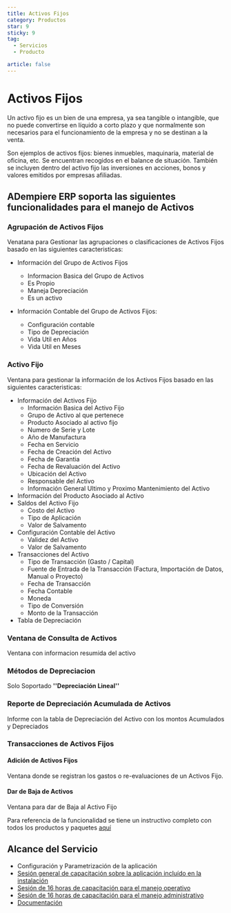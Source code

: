 ```yaml
---
title: Activos Fijos
category: Productos
star: 9
sticky: 9
tag:
  - Servicios
  - Producto

article: false
---
```

# Activos Fijos

Un activo fijo es un bien de una empresa, ya sea tangible o intangible, que no puede convertirse en líquido a corto plazo y que normalmente son necesarios para el funcionamiento de la empresa y no se destinan a la venta.

Son ejemplos de activos fijos: bienes inmuebles, maquinaria, material de oficina, etc. Se encuentran recogidos en el balance de situación. También se incluyen dentro del activo fijo las inversiones en acciones, bonos y valores emitidos por empresas afiliadas.

## ADempiere ERP soporta las siguientes funcionalidades para el manejo de Activos

### Agrupación de Activos Fijos

Venatana para Gestionar las agrupaciones o clasificaciones de Activos Fijos basado en las siguientes caracteristicas:

- Información del Grupo de Activos Fijos
  - Informacion Basica del Grupo de Activos
  - Es Propio
  - Maneja Depreciación
  - Es un activo

- Información Contable del Grupo de Activos Fijos:
  - Configuración contable
  - Tipo de Depreciación
  - Vida Util en Años
  - Vida Util en Meses

### Activo Fijo

Ventana para gestionar la información de los Activos Fijos basado en las siguientes caracteristicas:

- Información del Activos Fijo
  - Información Basica del Activo Fijo
  - Grupo de Activo al que pertenece
  - Producto Asociado al activo fijo
  - Numero de Serie y Lote
  - Año de Manufactura
  - Fecha en Servicio
  - Fecha de Creación del Activo
  - Fecha de Garantia
  - Fecha de Revaluación del Activo
  - Ubicación del Activo
  - Responsable del Activo
  - Información General Ultimo y Proximo Mantenimiento del Activo
- Información del Producto Asociado al Activo
- Saldos del Activo Fijo
  - Costo del Activo
  - Tipo de Aplicación
  - Valor de Salvamento
- Configuración Contable del Activo
  - Validez del Activo
  - Valor de Salvamento
- Transacciones del Activo
  - Tipo de Transacción (Gasto / Capital)
  - Fuente de Entrada de la Transacción (Factura, Importación de Datos, Manual o Proyecto)
  - Fecha de Transacción
  - Fecha Contable
  - Moneda
  - Tipo de Conversión
  - Monto de la Transacción
- Tabla de Depreciación

### Ventana de Consulta de Activos

Ventana con informacion resumida del activo

### Métodos de Depreciacion

Solo Soportado __''Depreciación Lineal''__

### Reporte de Depreciación Acumulada de Activos

Informe con la tabla de Depreciación del Activo con los montos Acumulados y Depreciados

### Transacciones de Activos Fijos

#### Adición de Activos Fijos

Ventana donde se registran los gastos o re-evaluaciones de un Activos Fijo.

#### Dar de Baja de Activos

Ventana para dar de Baja al Activo Fijo

Para referencia de la funcionalidad se tiene un instructivo completo con todos los productos y paquetes [aquí](https://docs.erpya.com/adempiere/asset-management/index.html)

## Alcance del Servicio

- Configuración y Parametrización de la aplicación
- [Sesión general de capacitación sobre la aplicación incluído en la instalación](../learning/training-session.md)
- [Sesión de 16 horas de capacitación para el manejo operativo](../learning/training-session.md)
- [Sesión de 16 horas de capacitación para el manejo administrativo](../learning/training-session.md)
- [Documentación](https://docs.erpya.com/adempiere/asset-management/index.html)
